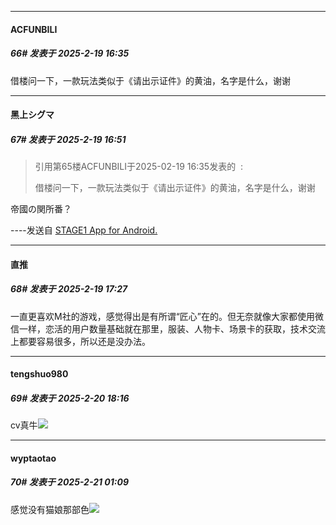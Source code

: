 ﻿
*****

####  ACFUNBILI  
##### 66#       发表于 2025-2-19 16:35

借楼问一下，一款玩法类似于《请出示证件》的黄油，名字是什么，谢谢


*****

####  黑上シグマ  
##### 67#       发表于 2025-2-19 16:51

<blockquote>引用第65楼ACFUNBILI于2025-02-19 16:35发表的  :

借楼问一下，一款玩法类似于《请出示证件》的黄油，名字是什么，谢谢</blockquote>
帝國の関所番？

----发送自 [STAGE1 App for Android.](http://stage1.5j4m.com/?1.44)


*****

####  直推  
##### 68#       发表于 2025-2-19 17:27

一直更喜欢M社的游戏，感觉得出是有所谓“匠心”在的。但无奈就像大家都使用微信一样，恋活的用户数量基础就在那里，服装、人物卡、场景卡的获取，技术交流上都要容易很多，所以还是没办法。


*****

####  tengshuo980  
##### 69#       发表于 2025-2-20 18:16

cv真牛<img src="https://static.saraba1st.com/image/smiley/face2017/018.png" referrerpolicy="no-referrer">


*****

####  wyptaotao  
##### 70#       发表于 2025-2-21 01:09

感觉没有猫娘那部色<img src="https://static.saraba1st.com/image/smiley/face2017/009.gif" referrerpolicy="no-referrer">

